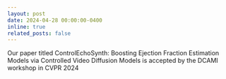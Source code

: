 ```yaml
---
layout: post
date: 2024-04-28 00:00:00-0400
inline: true
related_posts: false
---
```


Our paper titled ControlEchoSynth: Boosting Ejection Fraction Estimation Models via Controlled Video Diffusion Models is accepted by the DCAMI workshop in CVPR 2024